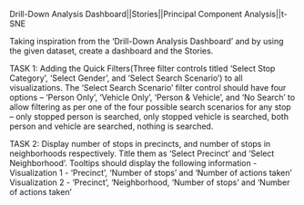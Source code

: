 Drill-Down Analysis Dashboard||Stories||Principal Component Analysis||t-SNE  

Taking inspiration from the ‘Drill-Down Analysis Dashboard’ and by using the given dataset, create a dashboard and the Stories.

TASK 1: Adding the Quick Filters(Three filter controls titled ‘Select Stop Category’, ‘Select Gender’, and ‘Select Search Scenario’) to all visualizations. The ‘Select Search Scenario’ filter control should have four options – ‘Person Only’, ‘Vehicle Only’, ‘Person & Vehicle’, and ‘No Search’ to allow filtering as per one of the four possible search scenarios for any stop – only stopped person is searched, only stopped vehicle is searched, both person and vehicle are searched, nothing is searched.

TASK 2: Display number of stops in precincts, and number of stops in neighborhoods respectively. Title them as ‘Select Precinct’ and ‘Select Neighborhood’. Tooltips should display the following information -
Visualization 1 - ‘Precinct’, ‘Number of stops’ and ‘Number of actions taken’ Visualization 2 - ‘Precinct’, ‘Neighborhood, ‘Number of stops’ and ‘Number of actions taken’
